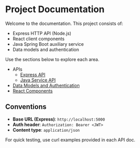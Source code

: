 # Project Documentation

Welcome to the documentation. This project consists of:

- Express HTTP API (Node.js)
- React client components
- Java Spring Boot auxiliary service
- Data models and authentication

Use the sections below to explore each area.

- APIs
  - [Express API](/workspace/docs/apis/express.md)
  - [Java Service API](/workspace/docs/apis/java-service.md)
- [Data Models and Authentication](/workspace/docs/models.md)
- [React Components](/workspace/docs/components.md)

## Conventions

- **Base URL (Express)**: `http://localhost:5000`
- **Auth header**: `Authorization: Bearer <JWT>`
- **Content type**: `application/json`

For quick testing, use curl examples provided in each API doc.